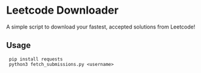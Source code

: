 # Leetcode Downloader

A simple script to download your fastest, accepted solutions from Leetcode!

## Usage

```shell
 pip install requests
 python3 fetch_submissions.py <username>
```
